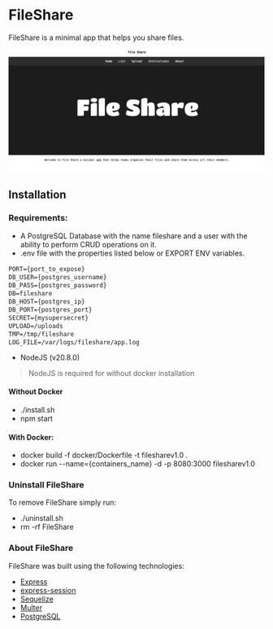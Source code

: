 # FileShare
FileShare is a minimal app that helps you share files.

![FileShare](./pic/fileshare.png)

## Installation

### Requirements:

- A PostgreSQL Database with the name fileshare and a user with the ability to perform CRUD operations on it.
- .env file with the properties listed below or EXPORT ENV variables.
```
PORT={port_to_expose}
DB_USER={postgres_username}
DB_PASS={postgres_password}
DB=fileshare
DB_HOST={postgres_ip}
DB_PORT={postgres_port}
SECRET={mysupersecret}
UPLOAD=/uploads
TMP=/tmp/fileshare
LOG_FILE=/var/logs/fileshare/app.log
```
- NodeJS (v20.8.0)
> NodeJS is required for without docker installation


#### Without Docker

- ./install.sh
- npm start

#### With Docker:

- docker build -f docker/Dockerfile -t filesharev1.0 .
- docker run --name={containers_name} -d -p 8080:3000 filesharev1.0

### Uninstall FileShare

To remove FileShare simply run:
- ./uninstall.sh
- rm -rf FileShare

### About FileShare

FileShare was built using the following technologies:

- [Express](https://expressjs.com/)
- [express-session](https://www.npmjs.com/package/express-session)
- [Sequelize](https://sequelize.org/)
- [Multer](https://www.npmjs.com/package/multer)
- [PostgreSQL](https://www.postgresql.org/)
